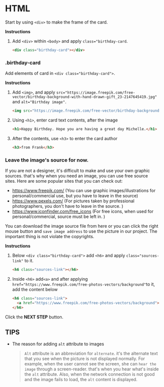 # HTML
Start by using `<div>` to make the frame of the card.

**Instructions**
1. Add `<div>` within `<body>` and apply `class="birthday-card`.
    ```html
    <div class="birthday-card"></div>
    ```



### .birthday-card
Add elements of card in `<div class="birthday-card">`.

**Instructions**
1. Add `<img>`, and apply `src="https://image.freepik.com/free-vector/birthday-background-with-hand-drawn-gift_23-2147645419.jpg"` and `alt="Birthday image"`. 
    ```html
    <img src="https://image.freepik.com/free-vector/birthday-background-with-hand-drawn-gift_23-2147645419.jpg" alt="Birthday Image">
    ```
1. Using `<h1>`, enter card text contents, after the image 
    ```html
    <h1>Happy Birthday. Hope you are having a great day Michelle.</h1> 
    ```
1. After the contents, use `<h3>` to enter the card author 
    ```html
    <h3>from Frank</h3>
    ```



### Leave the image's source for now.
If you are not a designer, it's difficult to make and use your own graphic sources. that's why when you need an image, you can use free source sites. Here are some popular sites that you can check out:
* https://www.freepik.com/ (You can use graphic images/illustrations for personal/commercial use, but you have to leave in the source)
* https://www.pexels.com/ (For pictures taken by professional photographers, you don't have to leave in the source. )
* https://www.iconfinder.com/free_icons (For free icons, when used for personal/commercial, source must be left in. )

You can download the image source file from here or you can click the right mouse button and `save image address` to use the picture in our project. The important thing is not violate the copyrights.     

**Instructions**
1. Below `<div class="birthday-card">` add `<h6>` and apply `class="sources-link"` to it.
    ```html
    <h6 class="sources-link"></h6>
    ```
1. Inside `<h6>` add`<a>` and after applying `href="https://www.freepik.com/free-photos-vectors/background"`to it, add the content below 
    ```html
    <h6 class="sources-link">
      <a href="https://www.freepik.com/free-photos-vectors/background">Background vector created by Freepik</a>
    </h6> 
    ```



Click the **NEXT STEP** button.



## TIPS
* The reason for adding `alt` attribute to images

    > `Alt` attribute is an abbreviation for `alternate`. it's the alternate text that you see when the picture is not displayed normally. For example, when the user cannot see the screen, she can `hear the image` through a screen-reader. that's when you hear what's inside the `alt` attribute. Also, when the network connection is not good and the image fails to load, the `alt` content is displayed. 